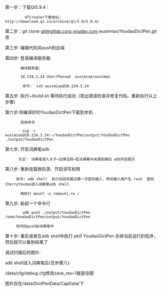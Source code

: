 第一步：下载Qt5.9.4：

             QTCreater下载地址:  http://download.qt.io/archive/qt/5.9/5.9.4/

第二步：git clone git@gitlab.corp.youdao.com:wuximiao/YoudaoDictPen.git  库

第三步:  编辑代码并push到远端

第四步: 登录编译服务器:

           编译服务器:

           10.234.3.24 User/Passwd  wuximiao/wuximao

            命令:  ssh wuximiao@10.234.3.24

第五步: 执行~/build.sh 等待执行成功（若出错请检查并修复代码。重新执行以上步骤)

第六步:将编译好的YoudaoDictPen下载到本机

           具体命令

            scp -r wuximiao@10.234.3.24:~/YoudaoDictPen/output/YoudaoDictPen ./output/YoudaoDictPen

第七步: 开启词典笔adb

          方法： 词典笔进入关于→法律法规→狂点屏幕中央直到弹出 adb开启提示

第八步: 重新挂载根目录、开启读写权限

         命令: adb shell  执行后回车跳过第一次密码输入，然后输入用户名 root  密码CherryYoudao进入词典笔adb shell

           再执行 mount -o remount,rw /

第九步: 新起一个命令行 

            adb push ./output/YoudaoDictPen /oem/YoudaoDictPen/output/YoudaoDictPen

         将代码push到词典笔中

第十步: 重启或者在adb shell中执行  pkill YoudaoDictPen 杀掉当前运行的程序，然后就可以看到结果了


调试扫描后的图片:

adb shell进入词典笔后(见步骤八):

/data/cfg/debug.cfg修改save_res=1就是存图

图片存在/data/DictPenData/CapData/下